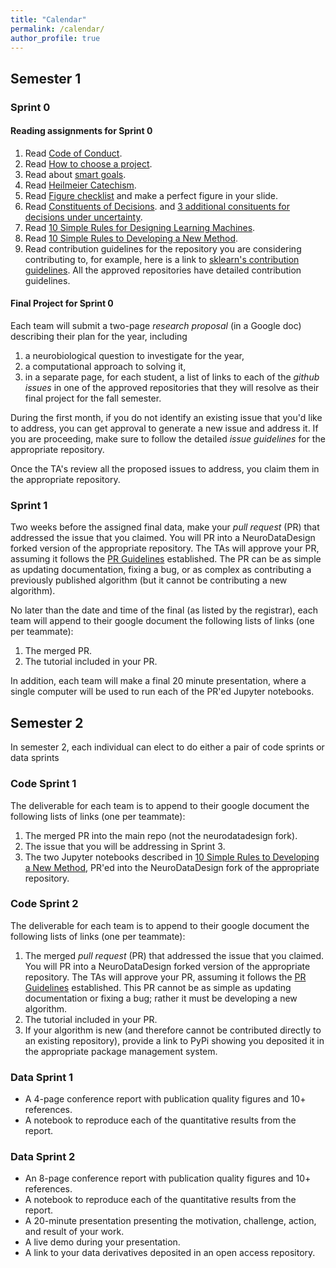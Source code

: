 ```yaml
---
title: "Calendar"
permalink: /calendar/
author_profile: true
---
```



## Semester 1

### Sprint 0

#### Reading assignments for Sprint 0

1. Read [Code of Conduct](https://neurodata.io/about/codeofconduct/).
2. Read [How to choose a project](https://bitsandbrains.io/2018/08/31/sig-and-feas.html).
3. Read about [smart goals](https://www.mindtools.com/a4wo118/smart-goals).
4. Read [Heilmeier Catechism](https://www.darpa.mil/work-with-us/heilmeier-catechism).
5. Read [Figure checklist](https://bitsandbrains.io/2018/09/08/figures.html) and make a perfect figure in your slide.
6. Read [Constituents of Decisions](https://bitsandbrains.io/2018/09/22/deciding-stuff.html). and [3 additional consituents for decisions under uncertainty](https://bitsandbrains.io/2018/09/23/probabilistic-decisions.html).
7. Read [10 Simple Rules for Designing Learning Machines](https://bitsandbrains.io/2018/09/24/modeling-desiderata.html).
8. Read [10 Simple Rules to Developing a New Method](https://bitsandbrains.io/2019/11/21/new-method.html).
9. Read contribution guidelines for the repository you are considering contributing to, for example, here is a link to [sklearn's contribution guidelines](https://scikit-learn.org/stable/developers/contributing.html#issues-for-new-contributors).  All the approved repositories have detailed contribution guidelines.

#### Final Project for Sprint 0

Each team will submit a two-page _research proposal_ (in a Google doc) describing their plan for the year, including

1. a neurobiological question to investigate for the year,  
2. a computational approach to solving it,
3. in a separate page, for each student, a list of links to each of the _github issues_ in one of the approved repositories that they will resolve as their final project for the fall semester.

During the first month, if you do not identify an existing issue that you'd like to address, you can get approval to generate a new issue and address it.  If you are proceeding, make sure to follow the detailed *issue guidelines* for the appropriate repository.  

Once the TA's review all the proposed issues to address, you claim them in the appropriate repository.

### Sprint 1

Two weeks before the assigned final data, make your  _pull request_ (PR) that addressed the issue that you claimed. You will PR into a NeuroDataDesign forked version of the appropriate repository. The TAs will approve your PR, assuming it follows the [PR Guidelines](https://neurodatadesign.github.io/pr/) established. The PR can be as simple as updating documentation, fixing a bug, or as complex as contributing a previously published algorithm (but it cannot be contributing a new algorithm).

No later than the date and time of the final (as listed by the registrar),  each team will append to their google document the following lists of links (one per teammate):

1. The merged PR.
2. The tutorial included in your PR.

In addition, each team will make a final 20 minute presentation, where a single computer will be used to run each of the PR'ed Jupyter notebooks.  

## Semester 2

In semester 2, each individual can elect to do either a pair of code sprints or data sprints


### Code Sprint 1

The deliverable for each team is to append to their google document the following lists of links (one per teammate):

1. The merged PR into the main repo (not the neurodatadesign fork).
2. The issue that you will be addressing in Sprint 3.
3. The two Jupyter notebooks described in [10 Simple Rules to Developing a New Method](https://bitsandbrains.io/2019/11/21/new-method.html), PR'ed into the NeuroDataDesign fork of the appropriate repository.

### Code Sprint 2

The deliverable for each team is to append to their google document the following lists of links (one per teammate):

1. The merged _pull request_ (PR) that addressed the issue that you claimed.   You will PR into a NeuroDataDesign forked version of the appropriate repository. The TAs will approve your PR, assuming it follows the [PR Guidelines](https://neurodatadesign.github.io/pr/) established. This PR cannot be as simple as updating documentation or fixing a bug; rather it must be developing a new algorithm.
2. The tutorial included in your PR.
3. If your algorithm is new (and therefore cannot be contributed directly to an existing repository), provide a link to PyPi showing you deposited it in the appropriate package management system.

### Data Sprint 1

- A 4-page conference report with publication quality figures and 10+ references.
- A notebook to reproduce each of the quantitative results from the report.


### Data Sprint 2


- An 8-page conference report with publication quality figures and 10+ references.
- A notebook to reproduce each of the quantitative results from the report.
- A 20-minute presentation presenting the motivation, challenge, action, and result of your work.
- A live demo during your presentation.
- A link to your data derivatives deposited in an open access repository.
